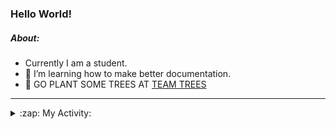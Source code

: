 ### Hello World!

##### About:
- Currently I am a student.
- 🌱 I’m learning how to make better documentation.
- 🌱 GO PLANT SOME TREES AT [TEAM TREES](https://teamtrees.org/)

---
<details>
  <summary>:zap: My Activity:</summary>
  
<!--START_SECTION:waka-->
![Code Time](http://img.shields.io/badge/Code%20Time-1%2C116%20hrs%2014%20mins-blue)

**I'm a Night 🦉** 

```text
🌞 Morning                1377 commits        ██░░░░░░░░░░░░░░░░░░░░░░░   09.15 % 
🌆 Daytime                5248 commits        █████████░░░░░░░░░░░░░░░░   34.87 % 
🌃 Evening                4326 commits        ███████░░░░░░░░░░░░░░░░░░   28.74 % 
🌙 Night                  4101 commits        ███████░░░░░░░░░░░░░░░░░░   27.25 % 
```
📅 **I'm Most Productive on Wednesday** 

```text
Monday                   2286 commits        ████░░░░░░░░░░░░░░░░░░░░░   15.19 % 
Tuesday                  1837 commits        ███░░░░░░░░░░░░░░░░░░░░░░   12.20 % 
Wednesday                3554 commits        ██████░░░░░░░░░░░░░░░░░░░   23.61 % 
Thursday                 1874 commits        ███░░░░░░░░░░░░░░░░░░░░░░   12.45 % 
Friday                   1504 commits        ██░░░░░░░░░░░░░░░░░░░░░░░   09.99 % 
Saturday                 1360 commits        ██░░░░░░░░░░░░░░░░░░░░░░░   09.04 % 
Sunday                   2637 commits        ████░░░░░░░░░░░░░░░░░░░░░   17.52 % 
```


📊 **This Week I Spent My Time On** 

```text
🔥 Editors: 
VS Code                  5 hrs 42 mins       █████████████████████████   100.00 % 

🐱‍💻 Projects: 
praise                   4 hrs 25 mins       ███████████████████░░░░░░   77.70 % 
CSF22                    1 hr 16 mins        ██████░░░░░░░░░░░░░░░░░░░   22.23 % 
ai                       0 secs              ░░░░░░░░░░░░░░░░░░░░░░░░░   00.08 % 
```


 Last Updated on 25/04/2023 13:09:51 UTC
<!--END_SECTION:waka-->
</details>
